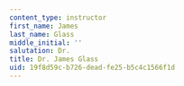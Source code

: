 ```yaml
---
content_type: instructor
first_name: James
last_name: Glass
middle_initial: ''
salutation: Dr.
title: Dr. James Glass
uid: 19f8d59c-b726-dead-fe25-b5c4c1566f1d
---
```

